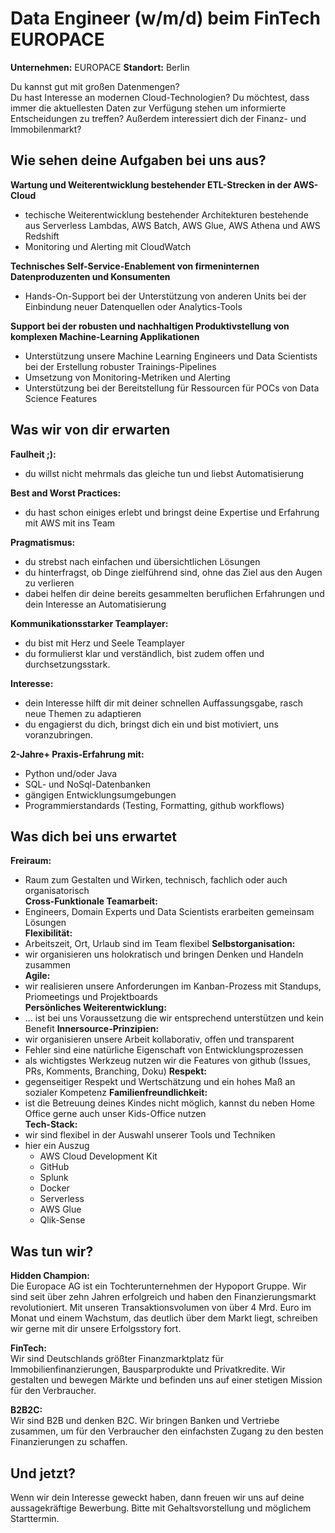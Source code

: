 # Data Engineer (w/m/d) beim FinTech EUROPACE

**Unternehmen:** EUROPACE **Standort:** Berlin

Du kannst gut mit großen Datenmengen?  
Du hast Interesse an modernen Cloud-Technologien? 
Du möchtest, dass immer die aktuellesten Daten zur Verfügung stehen um informierte Entscheidungen zu treffen? 
Außerdem interessiert dich der Finanz- und Immobilenmarkt?

## Wie sehen deine Aufgaben bei uns aus?

**Wartung und Weiterentwicklung bestehender ETL-Strecken in der AWS-Cloud**
- techische Weiterentwicklung bestehender Architekturen bestehende aus Serverless Lambdas, AWS Batch, AWS Glue, AWS Athena und AWS Redshift
- Monitoring und Alerting mit CloudWatch

**Technisches Self-Service-Enablement von firmeninternen Datenproduzenten und Konsumenten**
- Hands-On-Support bei der Unterstützung von anderen Units bei der Einbindung neuer Datenquellen oder Analytics-Tools


**Support bei der robusten und nachhaltigen Produktivstellung von komplexen Machine-Learning Applikationen**
- Unterstützung unsere Machine Learning Engineers und Data Scientists bei der Erstellung robuster Trainings-Pipelines
- Umsetzung von Monitoring-Metriken und Alerting
- Unterstützung bei der Bereitstellung für Ressourcen für POCs von Data Science Features

## Was wir von dir erwarten

**Faulheit ;):** 
- du willst nicht mehrmals das gleiche tun und liebst Automatisierung

**Best and Worst Practices:**
- du hast schon einiges erlebt und bringst deine Expertise und Erfahrung mit AWS mit ins Team

**Pragmatismus:** 
- du strebst nach einfachen und übersichtlichen Lösungen 
- du hinterfragst, ob Dinge zielführend sind, ohne das Ziel aus den Augen zu verlieren  
- dabei helfen dir deine bereits gesammelten beruflichen Erfahrungen und dein Interesse an Automatisierung  

**Kommunikationsstarker Teamplayer:** 
- du bist mit Herz und Seele Teamplayer
- du formulierst klar und verständlich, bist zudem offen und durchsetzungsstark. 

**Interesse:** 
- dein Interesse hilft dir mit deiner schnellen Auffassungsgabe, rasch neue Themen zu adaptieren 
- du engagierst du dich, bringst dich ein und bist motiviert, uns voranzubringen.

**2-Jahre+ Praxis-Erfahrung mit:**
- Python und/oder Java
- SQL- und NoSql-Datenbanken
- gängigen Entwicklungsumgebungen
- Programmierstandards (Testing, Formatting, github workflows)


## Was dich bei uns erwartet

**Freiraum:** 
- Raum zum Gestalten und Wirken, technisch, fachlich oder auch organisatorisch  
**Cross-Funktionale Teamarbeit:** 
- Engineers, Domain Experts und Data Scientists erarbeiten gemeinsam Lösungen  
**Flexibilität:** 
- Arbeitszeit, Ort, Urlaub sind im Team flexibel
**Selbstorganisation:** 
- wir organisieren uns holokratisch und bringen Denken und Handeln zusammen  
**Agile:** 
- wir realisieren unsere Anforderungen im Kanban-Prozess mit Standups, Priomeetings und Projektboards    
**Persönliches Weiterentwicklung:** 
- ... ist bei uns Voraussetzung die wir entsprechend unterstützen und kein Benefit
**Innersource-Prinzipien:**
- wir organisieren unsere Arbeit kollaborativ, offen und transparent
- Fehler sind eine natürliche Eigenschaft von Entwicklungsprozessen
- als wichtigstes Werkzeug nutzen wir die Features von github (Issues, PRs, Komments, Branching, Doku)
**Respekt:** 
- gegenseitiger Respekt und Wertschätzung und ein hohes Maß an sozialer Kompetenz
**Familienfreundlichkeit:** 
- ist die Betreuung deines Kindes nicht möglich, kannst du neben Home Office gerne auch unser Kids-Office nutzen  
**Tech-Stack:** 
- wir sind flexibel in der Auswahl unserer Tools und Techniken
- hier ein Auszug
  - AWS Cloud Development Kit
  - GitHub
  - Splunk
  - Docker
  - Serverless 
  - AWS Glue 
  - Qlik-Sense

## Was tun wir?
**Hidden Champion:**  
Die Europace AG ist ein Tochterunternehmen der Hypoport Gruppe. Wir sind seit über zehn Jahren erfolgreich und haben den Finanzierungsmarkt revolutioniert. Mit unseren Transaktionsvolumen von über 4 Mrd. Euro im Monat und einem Wachstum, das deutlich über dem Markt liegt, schreiben wir gerne mit dir unsere Erfolgsstory fort.

**FinTech:**  
Wir sind Deutschlands größter Finanzmarktplatz für Immobilienfinanzierungen, Bausparprodukte und Privatkredite. Wir gestalten und bewegen Märkte und befinden uns auf einer stetigen Mission für den Verbraucher.

**B2B2C:**  
Wir sind B2B und denken B2C. Wir bringen Banken und Vertriebe zusammen, um für den Verbraucher den einfachsten Zugang zu den besten Finanzierungen zu schaffen.


## Und jetzt?
Wenn wir dein Interesse geweckt haben, dann freuen wir uns auf deine aussagekräftige Bewerbung. Bitte mit Gehaltsvorstellung und möglichem Starttermin.  
